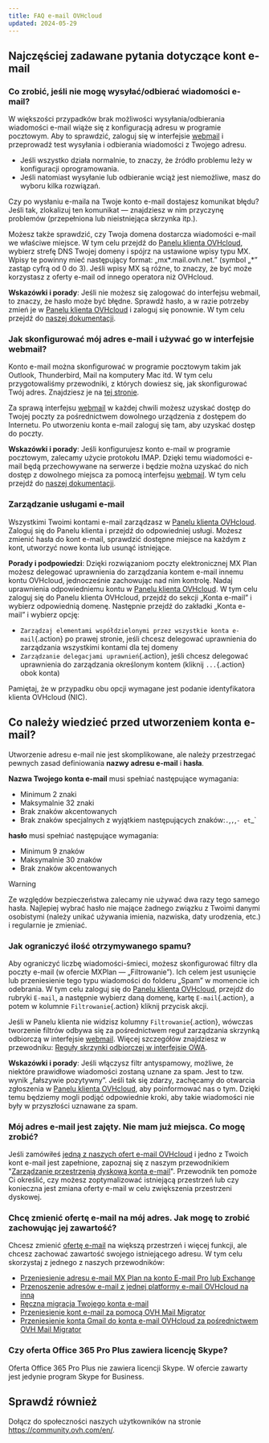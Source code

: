 ```yaml
---
title: FAQ e-mail OVHcloud
updated: 2024-05-29
---
```


## Najczęściej zadawane pytania dotyczące kont e-mail

### Co zrobić, jeśli nie mogę wysyłać/odbierać wiadomości e-mail?

W większości przypadków brak możliwości wysyłania/odbierania wiadomości e-mail wiąże się z konfiguracją adresu w programie pocztowym. Aby to sprawdzić, zaloguj się w interfejsie [webmail](/links/email) i przeprowadź test wysyłania i odbierania wiadomości z Twojego adresu.

- Jeśli wszystko działa normalnie, to znaczy, że źródło problemu leży w konfiguracji oprogramowania.
- Jeśli natomiast wysyłanie lub odbieranie wciąż jest niemożliwe, masz do wyboru kilka rozwiązań.

Czy po wysłaniu e-maila na Twoje konto e-mail dostajesz komunikat błędu? Jeśli tak, zlokalizuj ten komunikat — znajdziesz w nim przyczynę problemów (przepełniona lub nieistniejąca skrzynka itp.).

Możesz także sprawdzić, czy Twoja domena dostarcza wiadomości e-mail we właściwe miejsce. W tym celu przejdź do [Panelu klienta OVHcloud](/links/manager), wybierz strefę DNS Twojej domeny i spójrz na ustawione wpisy typu MX. Wpisy te powinny mieć następujący format: „mx\*.mail.ovh.net.” (symbol „\*” zastąp cyfrą od 0 do 3).
Jeśli wpisy MX są różne, to znaczy, że być może korzystasz z oferty e-mail od innego operatora niż OVHcloud.

**Wskazówki i porady**: Jeśli nie możesz się zalogować do interfejsu webmail, to znaczy, że hasło może być błędne. Sprawdź hasło, a w razie potrzeby zmień je w [Panelu klienta OVHcloud](/links/manager) i zaloguj się ponownie. W tym celu przejdź do [naszej dokumentacji](/pages/web_cloud/email_and_collaborative_solutions/troubleshooting/diagnostic_advanced).

### Jak skonfigurować mój adres e-mail i używać go w interfejsie webmail?

Konto e-mail można skonfigurować w programie pocztowym takim jak Outlook, Thunderbird, Mail na komputery Mac itd.
W tym celu przygotowaliśmy przewodniki, z których dowiesz się, jak skonfigurować Twój adres. Znajdziesz je na [tej stronie](/products/web-cloud-email-collaborative-solutions-mx-plan).

Za sprawą interfejsu [webmail](/links/email) w każdej chwili możesz uzyskać dostęp do Twojej poczty za pośrednictwem dowolnego urządzenia z dostępem do Internetu. Po utworzeniu konta e-mail zaloguj się tam, aby uzyskać dostęp do poczty.

**Wskazówki i porady**: Jeśli konfigurujesz konto e-mail w programie pocztowym, zalecamy użycie protokołu IMAP. Dzięki temu wiadomości e-mail będą przechowywane na serwerze i będzie można uzyskać do nich dostęp z dowolnego miejsca za pomocą interfejsu [webmail](/links/email). W tym celu przejdź do [naszej dokumentacji](/pages/web_cloud/email_and_collaborative_solutions/mx_plan/email_generalities).

### Zarządzanie usługami e-mail

Wszystkimi Twoimi kontami e-mail zarządzasz w [Panelu klienta OVHcloud](/links/manager). Zaloguj się do Panelu klienta i przejdź do odpowiedniej usługi. Możesz zmienić hasła do kont e-mail, sprawdzić dostępne miejsce na każdym z kont, utworzyć nowe konta lub usunąć istniejące.

**Porady i podpowiedzi**: Dzięki rozwiązaniom poczty elektronicznej MX Plan możesz delegować uprawnienia do zarządzania kontem e-mail innemu kontu OVHcloud, jednocześnie zachowując nad nim kontrolę. Nadaj uprawnienia odpowiedniemu kontu w [Panelu klienta OVHcloud](/links/manager). W tym celu zaloguj się do Panelu klienta OVHcloud, przejdź do sekcji „Konta e-mail” i wybierz odpowiednią domenę. Następnie przejdź do zakładki „Konta e-mail” i wybierz opcję:

- `Zarządzaj elementami współdzielonymi przez wszystkie konta e-mail`{.action} po prawej stronie, jeśli chcesz delegować uprawnienia do zarządzania wszystkimi kontami dla tej domeny
- `Zarządzanie delegacjami uprawnień`{.action}, jeśli chcesz delegować uprawnienia do zarządzania określonym kontem (kliknij `...`{.action} obok konta)  

Pamiętaj, że w przypadku obu opcji wymagane jest podanie identyfikatora klienta OVHcloud (NIC).

## Co należy wiedzieć przed utworzeniem konta e-mail?

Utworzenie adresu e-mail nie jest skomplikowane, ale należy przestrzegać pewnych zasad definiowania **nazwy adresu e-mail** i **hasła**.

**Nazwa Twojego konta e-mail** musi spełniać następujące wymagania:

- Minimum 2 znaki
- Maksymalnie 32 znaki
- Brak znaków akcentowanych
- Brak znaków specjalnych z wyjątkiem następujących znaków:`.`,`,`,`- et`_`

**hasło** musi spełniać następujące wymagania:

- Minimum 9 znaków
- Maksymalnie 30 znaków
- Brak znaków akcentowanych

> [!warning]
> Ze względów bezpieczeństwa zalecamy nie używać dwa razy tego samego hasła. Najlepiej wybrać hasło nie mające żadnego związku z Twoimi danymi osobistymi (należy unikać używania imienia, nazwiska, daty urodzenia, etc.) i regularnie je zmieniać.

### Jak ograniczyć ilość otrzymywanego spamu?

Aby ograniczyć liczbę wiadomości-śmieci, możesz skonfigurować filtry dla poczty e-mail (w ofercie MXPlan — „Filtrowanie”). Ich celem jest usunięcie lub przeniesienie tego typu wiadomości do folderu „Spam” w momencie ich odebrania.
W tym celu zaloguj się do [Panelu klienta OVHcloud](/links/manager), przejdź do rubryki `E-mail`, a następnie wybierz daną domenę, kartę `E-mail`{.action}, a potem w kolumnie `Filtrowanie`{.action} kliknij przycisk akcji.

Jeśli w Panelu klienta nie widzisz kolumny `Filtrowanie`{.action}, wówczas tworzenie filtrów odbywa się za pośrednictwem reguł zarządzania skrzynką odbiorczą w interfejsie [webmail](/links/email). Więcej szczegółów znajdziesz w przewodniku: [Reguły skrzynki odbiorczej w interfejsie OWA](/pages/web_cloud/email_and_collaborative_solutions/using_the_outlook_web_app_webmail/creating-inbox-rules-in-owa-mx-plan).

**Wskazówki i porady**: Jeśli włączysz filtr antyspamowy, możliwe, że niektóre prawidłowe wiadomości zostaną uznane za spam. Jest to tzw. wynik „fałszywie pozytywny”. Jeśli tak się zdarzy, zachęcamy do otwarcia zgłoszenia w [Panelu klienta OVHcloud](/links/manager), aby poinformować nas o tym. Dzięki temu będziemy mogli podjąć odpowiednie kroki, aby takie wiadomości nie były w przyszłości uznawane za spam.

### Mój adres e-mail jest zajęty. Nie mam już miejsca. Co mogę zrobić?

Jeśli zamówiłeś [jedną z naszych ofert e-mail OVHcloud](https://www.ovhcloud.com/pl/emails/) i jedno z Twoich kont e-mail jest zapełnione, zapoznaj się z naszym przewodnikiem "[Zarządzanie przestrzenią dyskową konta e-mail](/pages/web_cloud/email_and_collaborative_solutions/troubleshooting/email_manage_quota)". Przewodnik ten pomoże Ci określić, czy możesz zoptymalizować istniejącą przestrzeń lub czy konieczna jest zmiana oferty e-mail w celu zwiększenia przestrzeni dyskowej.

### Chcę zmienić ofertę e-mail na mój adres. Jak mogę to zrobić zachowując jej zawartość?

Chcesz zmienić [ofertę e-mail](https://www.ovhcloud.com/pl/emails/) na większą przestrzeń i więcej funkcji, ale chcesz zachować zawartość swojego istniejącego adresu. W tym celu skorzystaj z jednego z naszych przewodników:

- [Przeniesienie adresu e-mail MX Plan na konto E-mail Pro lub Exchange](/pages/web_cloud/email_and_collaborative_solutions/migrating/migration_control_panel)
- [Przenoszenie adresów e-mail z jednej platformy e-mail OVHcloud na inną](/pages/web_cloud/email_and_collaborative_solutions/migrating/migration_control_panel)
- [Ręczna migracja Twojego konta e-mail](/pages/web_cloud/email_and_collaborative_solutions/migrating/manual_email_migration)
- [Przeniesienie kont e-mail za pomocą OVH Mail Migrator](/pages/web_cloud/email_and_collaborative_solutions/migrating/migration_omm)
- [Przeniesienie konta Gmail do konta e-mail OVHcloud za pośrednictwem OVH Mail Migrator](/pages/web_cloud/email_and_collaborative_solutions/migrating/security_gmail)

### Czy oferta Office 365 Pro Plus zawiera licencję Skype?

Oferta Office 365 Pro Plus nie zawiera licencji Skype. W ofercie zawarty jest jedynie program Skype for Business.

## Sprawdź również

Dołącz do społeczności naszych użytkowników na stronie <https://community.ovh.com/en/>.
